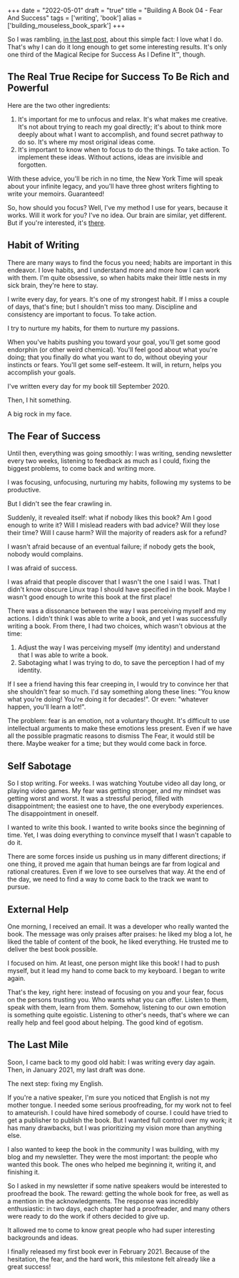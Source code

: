 +++
date = "2022-05-01"
draft = "true"
title = "Building A Book 04 - Fear And Success"
tags = ['writing', 'book']
alias = ['building_mouseless_book_spark']
+++

So I was rambling, [in the last post](/garden/post/building_mouseless_book_idea/), about this simple fact: I love what I do. That's why I can do it long enough to get some interesting results. It's only one third of the Magical Recipe for Success As I Define It™, though.

## The Real True Recipe for Success To Be Rich and Powerful

Here are the two other ingredients:

1. It's important for me to unfocus and relax. It's what makes me creative. It's not about trying to reach my goal directly; it's about to think more deeply about what I want to accomplish, and found secret pathway to do so. It's where my most original ideas come.
2. It's important to know when to focus to do the things. To take action. To implement these ideas. Without actions, ideas are invisible and forgotten.

With these advice, you'll be rich in no time, the New York Time will speak about your infinite legacy, and you'll have three ghost writers fighting to write your memoirs. Guaranteed!

So, how should you focus? Well, I've my method I use for years, because it works. Will it work for you? I've no idea. Our brain are similar, yet different. But if you're interested, it's [there]().

## Habit of Writing

There are many ways to find the focus you need; habits are important in this endeavor. I love habits, and I understand more and more how I can work with them. I'm quite obsessive, so when habits make their little nests in my sick brain, they're here to stay.

I write every day, for years. It's one of my strongest habit. If I miss a couple of days, that's fine; but I shouldn't miss too many. Discipline and consistency are important to focus. To take action.

I try to nurture my habits, for them to nurture my passions.

When you've habits pushing you toward your goal, you'll get some good endorphin (or other weird chemical). You'll feel good about what you're doing; that you finally do what you want to do, without obeying your instincts or fears. You'll get some self-esteem. It will, in return, helps you accomplish your goals.

I've written every day for my book till September 2020.

Then, I hit something.

A big rock in my face.

## The Fear of Success

Until then, everything was going smoothly: I was writing, sending newsletter every two weeks, listening to feedback as much as I could, fixing the biggest problems, to come back and writing more.

I was focusing, unfocusing, nurturing my habits, following my systems to be productive.

But I didn't see the fear crawling in.

Suddenly, it revealed itself: what if nobody likes this book? Am I good enough to write it? Will I mislead readers with bad advice? Will they lose their time? Will I cause harm? Will the majority of readers ask for a refund?

I wasn't afraid because of an eventual failure; if nobody gets the book, nobody would complains.

I was afraid of success.

I was afraid that people discover that I wasn't the one I said I was. That I didn't know obscure Linux trap I should have specified in the book. Maybe I wasn't good enough to write this book at the first place!

There was a dissonance between the way I was perceiving myself and my actions. I didn't think I was able to write a book, and yet I was successfully writing a book. From there, I had two choices, which wasn't obvious at the time:

1. Adjust the way I was perceiving myself (my identity) and understand that I was able to write a book.
2. Sabotaging what I was trying to do, to save the perception I had of my identity.

If I see a friend having this fear creeping in, I would try to convince her that she shouldn't fear so much. I'd say something along these lines:
"You know what you're doing! You're doing it for decades!". Or even: "whatever happen, you'll learn a lot!".

The problem: fear is an emotion, not a voluntary thought. It's difficult to use intellectual arguments to make these emotions less present. Even if we have all the possible pragmatic reasons to dismiss The Fear, it would still be there. Maybe weaker for a time; but they would come back in force.

## Self Sabotage

So I stop writing. For weeks. I was watching Youtube video all day long, or playing video games. My fear was getting stronger, and my mindset was getting worst and worst. It was a stressful period, filled with disappointment; the easiest one to have, the one everybody experiences. The disappointment in oneself.

I wanted to write this book. I wanted to write books since the beginning of time. Yet, I was doing everything to convince myself that I wasn't capable to do it.

There are some forces inside us pushing us in many different directions; if one thing, it proved me again that human beings are far from logical and rational creatures. Even if we love to see ourselves that way. At the end of the day, we need to find a way to come back to the track we want to pursue.

## External Help

One morning, I received an email. It was a developer who really wanted the book. The message was only praises after praises: he liked my blog a lot, he liked the table of content of the book, he liked everything. He trusted me to deliver the best book possible.

I focused on him. At least, one person might like this book! I had to push myself, but it lead my hand to come back to my keyboard. I began to write again.

That's the key, right here: instead of focusing on you and your fear, focus on the persons trusting you. Who wants what you can offer. Listen to them, speak with them, learn from them. Somehow, listening to our own emotion is something quite egoistic. Listening to other's needs, that's where we can really help and feel good about helping. The good kind of egotism.

## The Last Mile

Soon, I came back to my good old habit: I was writing every day again. Then, in January 2021, my last draft was done.

The next step: fixing my English.

If you're a native speaker, I'm sure you noticed that English is not my mother tongue. I needed some serious proofreading, for my work not to feel to amateurish. I could have hired somebody of course. I could have tried to get a publisher to publish the book. But I wanted full control over my work; it has many drawbacks, but I was prioritizing my vision more than anything else.

I also wanted to keep the book in the community I was building, with my blog and my newsletter. They were the most important: the people who wanted this book. The ones who helped me beginning it, writing it, and finishing it.

So I asked in my newsletter if some native speakers would be interested to proofread the book. The reward: getting the whole book for free, as well as a mention in the acknowledgments. The response was incredibly enthusiastic: in two days, each chapter had a proofreader, and many others were ready to do the work if others decided to give up.

It allowed me to come to know great people who had super interesting backgrounds and ideas.

I finally released my first book ever in February 2021. Because of the hesitation, the fear, and the hard work, this milestone felt already like a great success!
